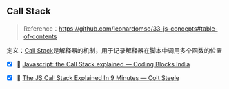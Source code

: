 ## Call Stack

> Reference：https://github.com/leonardomso/33-js-concepts#table-of-contents

定义：[Call Stack](https://developer.mozilla.org/en-US/docs/Glossary/Call_stack)是解释器的机制，用于记录解释器在脚本中调用多个函数的位置

- [x] 🎥 [Javascript: the Call Stack explained — Coding Blocks India](https://www.youtube.com/watch?v=w6QGEiQceOM)
- [x] 🎥 [The JS Call Stack Explained In 9 Minutes — Colt Steele](https://www.youtube.com/watch?v=W8AeMrVtFLY)

